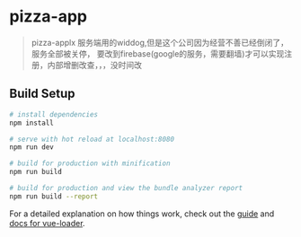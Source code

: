 # pizza-app

> pizza-applx
> 服务端用的widdog,但是这个公司因为经营不善已经倒闭了，服务全部被关停， 要改到firebase(google的服务，需要翻墙)才可以实现注册，内部增删改查，，，没时间改

## Build Setup

``` bash
# install dependencies
npm install

# serve with hot reload at localhost:8080
npm run dev

# build for production with minification
npm run build

# build for production and view the bundle analyzer report
npm run build --report
```

For a detailed explanation on how things work, check out the [guide](http://vuejs-templates.github.io/webpack/) and [docs for vue-loader](http://vuejs.github.io/vue-loader).

